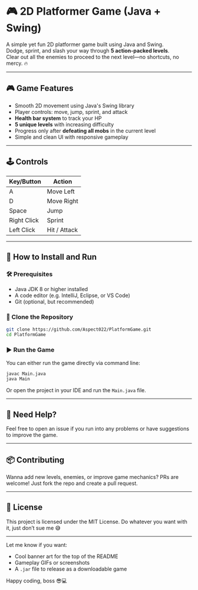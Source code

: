# 🎮 2D Platformer Game (Java + Swing)

A simple yet fun 2D platformer game built using Java and Swing.  
Dodge, sprint, and slash your way through **5 action-packed levels**.  
Clear out all the enemies to proceed to the next level—no shortcuts, no mercy. 🔥

---

## 🎮 Game Features

- Smooth 2D movement using Java's Swing library
- Player controls: move, jump, sprint, and attack
- **Health bar system** to track your HP
- **5 unique levels** with increasing difficulty
- Progress only after **defeating all mobs** in the current level
- Simple and clean UI with responsive gameplay

---

## 🕹️ Controls

| Key/Button   | Action       |
|--------------|--------------|
| A            | Move Left    |
| D            | Move Right   |
| Space        | Jump         |
| Right Click  | Sprint       |
| Left Click   | Hit / Attack |

---

## 🚀 How to Install and Run

### 🛠️ Prerequisites

- Java JDK 8 or higher installed
- A code editor (e.g. IntelliJ, Eclipse, or VS Code)
- Git (optional, but recommended)

### 🔄 Clone the Repository

```bash
git clone https://github.com/Aspect022/PlatformGame.git
cd PlatformGame
```

### ▶️ Run the Game

You can either run the game directly via command line:

```bash
javac Main.java
java Main
```

Or open the project in your IDE and run the `Main.java` file.

---

## 💬 Need Help?

Feel free to open an issue if you run into any problems or have suggestions to improve the game.

---

## 📦 Contributing

Wanna add new levels, enemies, or improve game mechanics? PRs are welcome! Just fork the repo and create a pull request.

---

## 📜 License

This project is licensed under the MIT License. Do whatever you want with it, just don’t sue me 😅

---

Let me know if you want:
- Cool banner art for the top of the README
- Gameplay GIFs or screenshots
- A `.jar` file to release as a downloadable game

Happy coding, boss 😎💻
